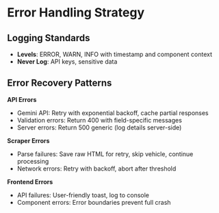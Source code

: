# Error Handling Strategy

## Logging Standards

- **Levels**: ERROR, WARN, INFO with timestamp and component context
- **Never Log**: API keys, sensitive data

## Error Recovery Patterns

**API Errors**
- Gemini API: Retry with exponential backoff, cache partial responses
- Validation errors: Return 400 with field-specific messages
- Server errors: Return 500 generic (log details server-side)

**Scraper Errors**
- Parse failures: Save raw HTML for retry, skip vehicle, continue processing
- Network errors: Retry with backoff, abort after threshold

**Frontend Errors**
- API failures: User-friendly toast, log to console
- Component errors: Error boundaries prevent full crash

